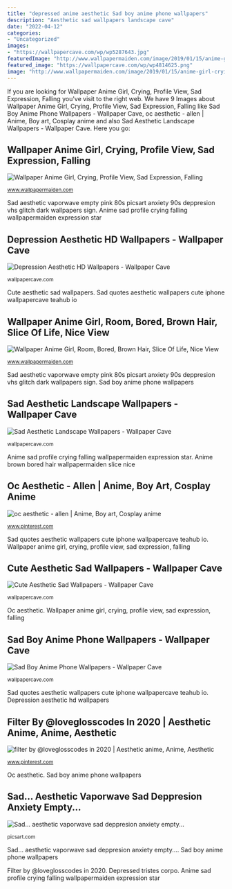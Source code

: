 ```yaml
---
title: "depressed anime aesthetic Sad boy anime phone wallpapers"
description: "Aesthetic sad wallpapers landscape cave"
date: "2022-04-12"
categories:
- "Uncategorized"
images:
- "https://wallpapercave.com/wp/wp5287643.jpg"
featuredImage: "http://www.wallpapermaiden.com/image/2019/01/15/anime-girl-crying-profile-view-sad-expression-falling-star-29203-resized.jpeg"
featured_image: "https://wallpapercave.com/wp/wp4814625.png"
image: "http://www.wallpapermaiden.com/image/2019/01/15/anime-girl-crying-profile-view-sad-expression-falling-star-29203-resized.jpeg"
---
```


If you are looking for Wallpaper Anime Girl, Crying, Profile View, Sad Expression, Falling you've visit to the right web. We have 9 Images about Wallpaper Anime Girl, Crying, Profile View, Sad Expression, Falling like Sad Boy Anime Phone Wallpapers - Wallpaper Cave, oc aesthetic - allen | Anime, Boy art, Cosplay anime and also Sad Aesthetic Landscape Wallpapers - Wallpaper Cave. Here you go:

## Wallpaper Anime Girl, Crying, Profile View, Sad Expression, Falling

![Wallpaper Anime Girl, Crying, Profile View, Sad Expression, Falling](http://www.wallpapermaiden.com/image/2019/01/15/anime-girl-crying-profile-view-sad-expression-falling-star-29203-resized.jpeg "Anime sad profile crying falling wallpapermaiden expression star")

<small>www.wallpapermaiden.com</small>

Sad aesthetic vaporwave empty pink 80s picsart anxiety 90s deppresion vhs glitch dark wallpapers sign. Anime sad profile crying falling wallpapermaiden expression star

## Depression Aesthetic HD Wallpapers - Wallpaper Cave

![Depression Aesthetic HD Wallpapers - Wallpaper Cave](https://wallpapercave.com/wp/wp4814625.png "Sad aesthetic landscape wallpapers")

<small>wallpapercave.com</small>

Cute aesthetic sad wallpapers. Sad quotes aesthetic wallpapers cute iphone wallpapercave teahub io

## Wallpaper Anime Girl, Room, Bored, Brown Hair, Slice Of Life, Nice View

![Wallpaper Anime Girl, Room, Bored, Brown Hair, Slice Of Life, Nice View](http://www.wallpapermaiden.com/image/2018/11/30/anime-girl-room-bored-brown-hair-slice-of-life-nice-view-27492-resized.jpeg "Sad quotes aesthetic wallpapers cute iphone wallpapercave teahub io")

<small>www.wallpapermaiden.com</small>

Sad aesthetic vaporwave empty pink 80s picsart anxiety 90s deppresion vhs glitch dark wallpapers sign. Sad boy anime phone wallpapers

## Sad Aesthetic Landscape Wallpapers - Wallpaper Cave

![Sad Aesthetic Landscape Wallpapers - Wallpaper Cave](https://wallpapercave.com/wp/wp4758331.jpg "Depression aesthetic hd wallpapers")

<small>wallpapercave.com</small>

Anime sad profile crying falling wallpapermaiden expression star. Anime brown bored hair wallpapermaiden slice nice

## Oc Aesthetic - Allen | Anime, Boy Art, Cosplay Anime

![oc aesthetic - allen | Anime, Boy art, Cosplay anime](https://i.pinimg.com/736x/f2/47/88/f247884c2b385ce7fd97459cc326fccd.jpg "Wallpapers aesthetic depression depressed phone depressing iphone sad backgrounds fresh wallpaperaccess wallpapercave")

<small>www.pinterest.com</small>

Sad quotes aesthetic wallpapers cute iphone wallpapercave teahub io. Wallpaper anime girl, crying, profile view, sad expression, falling

## Cute Aesthetic Sad Wallpapers - Wallpaper Cave

![Cute Aesthetic Sad Wallpapers - Wallpaper Cave](https://wallpapercave.com/wp/wp5287643.jpg "Wallpaper anime girl, crying, profile view, sad expression, falling")

<small>wallpapercave.com</small>

Oc aesthetic. Wallpaper anime girl, crying, profile view, sad expression, falling

## Sad Boy Anime Phone Wallpapers - Wallpaper Cave

![Sad Boy Anime Phone Wallpapers - Wallpaper Cave](https://wallpapercave.com/wp/wp6529632.jpg "Filter by @loveglosscodes in 2020")

<small>wallpapercave.com</small>

Sad quotes aesthetic wallpapers cute iphone wallpapercave teahub io. Depression aesthetic hd wallpapers

## Filter By @loveglosscodes In 2020 | Aesthetic Anime, Anime, Aesthetic

![filter by @loveglosscodes in 2020 | Aesthetic anime, Anime, Aesthetic](https://i.pinimg.com/736x/be/f7/db/bef7dbfa0f312d57670c4a043425c3e6.jpg "Sad aesthetic vaporwave empty pink 80s picsart anxiety 90s deppresion vhs glitch dark wallpapers sign")

<small>www.pinterest.com</small>

Oc aesthetic. Sad boy anime phone wallpapers

## Sad... Aesthetic Vaporwave Sad Deppresion Anxiety Empty...

![Sad... aesthetic vaporwave sad deppresion anxiety empty...](https://cdn141.picsart.com/279493831012201.jpg "Sad aesthetic landscape wallpapers")

<small>picsart.com</small>

Sad... aesthetic vaporwave sad deppresion anxiety empty.... Sad boy anime phone wallpapers

Filter by @loveglosscodes in 2020. Depressed tristes corpo. Anime sad profile crying falling wallpapermaiden expression star
